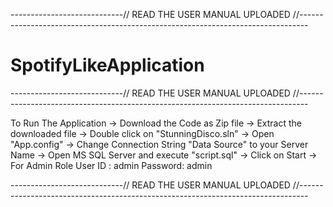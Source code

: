 ----------------------------// READ THE USER MANUAL UPLOADED //--------------------------------------------------------------------------------
# SpotifyLikeApplication
----------------------------// READ THE USER MANUAL UPLOADED //--------------------------------------------------------------------------------

To Run The Application
-> Download the Code as Zip file
-> Extract the downloaded file
-> Double click on "StunningDisco.sln"
-> Open "App.config"
-> Change Connection String "Data Source" to your Server Name
-> Open MS SQL Server and execute "script.sql"
-> Click on Start
-> For Admin Role
User ID : admin
Password: admin

----------------------------// READ THE USER MANUAL UPLOADED //--------------------------------------------------------------------------------
